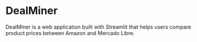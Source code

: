 # DealMiner
DealMiner is a web application built with Streamlit that helps users compare product prices between Amazon and Mercado Libre.

